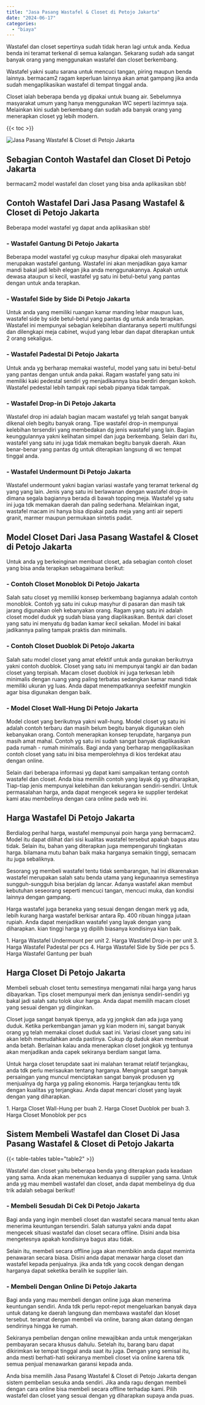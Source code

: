 ```yaml
---
title: "Jasa Pasang Wastafel & Closet di Petojo Jakarta"
date: "2024-06-17"
categories: 
  - "biaya"
---
```


Wastafel dan closet sepertinya sudah tidak heran lagi untuk anda. Kedua benda ini teramat terkenal di semua kalangan. Sekarang sudah ada sangat banyak orang yang menggunakan wastafel dan closet berkembang.

Wastafel yakni suatu sarana untuk mencuci tangan, piring maupun benda lainnya. bermacam2 ragam keperluan lainnya akan amat gampang jika anda sudah mengaplikasikan wastafel di tempat tinggal anda.

Closet ialah beberapa benda yg dipakai untuk buang air. Sebelumnya masyarakat umum yang hanya menggunakan WC seperti lazimnya saja. Melainkan kini sudah berkembang dan sudah ada banyak orang yang menerapkan closet yg lebih modern.

{{< toc >}}

![Jasa Pasang Wastafel & Closet di Petojo Jakarta](/images/wastafel-closet-murah48.png)

## Sebagian Contoh Wastafel dan Closet Di Petojo Jakarta

bermacam2 model wastafel dan closet yang bisa anda aplikasikan sbb!

## Contoh Wastafel Dari Jasa Pasang Wastafel & Closet di Petojo Jakarta

Beberapa model wastafel yg dapat anda aplikasikan sbb!

### \- Wastafel Gantung Di Petojo Jakarta

Beberapa model wastafel yg cukup masyhur dipakai oleh masyarakat merupakan wastafel gantung. Wastafel ini akan menjadikan gaya kamar mandi bakal jadi lebih elegan jika anda menggunakannya. Apakah untuk dewasa ataupun si kecil, wastafel yg satu ini betul-betul yang pantas dengan untuk anda terapkan.

### \- Wastafel Side by Side Di Petojo Jakarta

Untuk anda yang memiliki ruangan kamar manding lebar maupun luas, wastafel side by side betul-betul yang pantas dg untuk anda terapkan. Wastafel ini mempunyai sebagian kelebihan diantaranya seperti multifungsi dan dilengkapi meja cabinet, wujud yang lebar dan dapat diterapkan untuk 2 orang sekaligus.

### \- Wastafel Padestal Di Petojo Jakarta

Untuk anda yg berharap memakai wasteful, model yang satu ini betul-betul yang pantas dengan untuk anda pakai. Ragam wastafel yang satu ini memiliki kaki pedestal sendiri yg menjadikannya bisa berdiri dengan kokoh. Wastafel pedestal lebih tampak rapi sebab pipanya tidak tampak.

### \- Wastafel Drop-in Di Petojo Jakarta

Wastafel drop ini adalah bagian macam wastafel yg telah sangat banyak dikenal oleh begitu banyak orang. Tipe wastafel drop-in mempunyai kelebihan tersendiri yang membedakan dg jenis wastafel yang lain. Bagian keunggulannya yakni kelihatan simpel dan juga berkembang. Selain dari itu, wastafel yang satu ini juga tidak memakan begitu banyak daerah. Akan benar-benar yang pantas dg untuk diterapkan langsung di wc tempat tinggal anda.

### \- Wastafel Undermount Di Petojo Jakarta

Wastafel undermount yakni bagian variasi wastafe yang teramat terkenal dg yang yang lain. Jenis yang satu ini berlawanan dengan wastafel drop-in dimana segala bagiannya berada di bawah topping meja. Wastafel yg satu ini juga tdk memakan daerah dan paling sederhana. Melainkan ingat, wastafel macam ini hanya bisa dipakai pada meja yang anti air seperti granit, marmer maupun permukaan sintetis padat.

## Model Closet Dari Jasa Pasang Wastafel & Closet di Petojo Jakarta

Untuk anda yg berkeinginan membuat closet, ada sebagian contoh closet yang bisa anda terapkan sebagaimana berikut:

### \- Contoh Closet Monoblok Di Petojo Jakarta

Salah satu closet yg memiliki konsep berkembang bagiannya adalah contoh monoblok. Contoh yg satu ini cukup masyhur di pasaran dan masih tak jarang digunakan oleh kebanyakan orang. Ragam yang satu ini adalah closet model duduk yg sudah biasa yang diaplikasikan. Bentuk dari closet yang satu ini menyatu dg badan kamar kecil sekalian. Model ini bakal jadikannya paling tampak praktis dan minimalis.

### \- Contoh Closet Duoblok Di Petojo Jakarta

Salah satu model closet yang amat efektif untuk anda gunakan berikutnya yakni contoh duoblok. Closet yang satu ini mempunyai tangki air dan badan closet yang terpisah. Macam closet duoblok ini juga terkesan lebih minimalis dengan ruang yang paling terbatas sedangkan kamar mandi tidak memiliki ukuran yg luas. Anda dapat menempatkannya seefektif mungkin agar bisa digunakan dengan baik.

### \- Model Closet Wall-Hung Di Petojo Jakarta

Model closet yang berikutnya yakni wall-hung. Model closet yg satu ini adalah contoh terbaru dan masih belum begitu banyak digunakan oleh kebanyakan orang. Contoh menerapkan konsep terupdate, harganya pun masih amat mahal. Contoh yg satu ini sudah sangat banyak diaplikasikan pada rumah - rumah minimalis. Bagi anda yang berharap mengaplikasikan contoh closet yang satu ini bisa memperolehnya di kios terdekat atau dengan online.

Selain dari beberapa informasi yg dapat kami sampaikan tentang contoh wastafel dan closet. Anda bisa memilih contoh yang layak dg yg diharapkan, Tiap-tiap jenis mempunyai kelebihan dan kekurangan sendiri-sendiri. Untuk permasalahan harga, anda dapat mengecek segera ke supplier terdekat kami atau membelinya dengan cara online pada web ini.

## Harga Wastafel Di Petojo Jakarta

Berdialog perihal harga, wastafel mempunyai poin harga yang bermacam2. Model itu dapat dilihat dari sisi kualitas wastafel tersebut apakah bagus atau tidak. Selain itu, bahan yang diterapkan juga mempengaruhi tingkatan harga. bilamana mutu bahan baik maka harganya semakin tinggi, semacam itu juga sebaliknya.

Sesorang yg membeli wastafel tentu tidak sembarangan, hal ini dikarenakan wastafel merupakan salah satu benda utama yang kegunaannya semestinya sungguh-sungguh bisa berjalan dg lancar. Adanya wastafel akan membut kebutuhan seseorang seperti mencuci tangan, mencuci muka, dan kondisi lainnya dengan gampang.

Harga wastafel juga beraneka yang sesuai dengan dengan merk yg ada, lebih kurang harga wastafel berkisar antara Rp. 400 ribuan hingga jutaan rupiah. Anda dapat menjadikan wastafel yang layak dengan yang diharapkan. kian tinggi harga yg dipilih biasanya kondisinya kian baik.

1\. Harga Wastafel Undermount per unit 2. Harga Wastafel Drop-in per unit 3. Harga Wastafel Padestal per pcs 4. Harga Wastafel Side by Side per pcs 5. Harga Wastafel Gantung per buah

## Harga Closet Di Petojo Jakarta

Membeli sebuah closet tentu semestinya mengamati nilai harga yang harus dibayarkan. Tips closet mempunyai merk dan jenisnya sendiri-sendiri yg bakal jadi salah satu tolok ukur harga. Anda dapat memilih macam closet yang sesuai dengan yg diinginkan.

Closet juga sangat banyak tipenya, ada yg jongkok dan ada juga yang duduk. Ketika perkembangan jaman yg kian modern ini, sangat banyak orang yg telah memakai closet duduk saat ini. Variasi closet yang satu ini akan lebih memudahkan anda pastinya. Cukup dg duduk akan membuat anda betah. Berlainan kalau anda menerapkan closet jongkok yg tentunya akan menjadikan anda capek sekiranya berdiam sangat lama.

Untuk harga closet terupdate saat ini malahan teramat relatif terjangkau, anda tdk perlu merisaukan tentang harganya. Mengingat sangat banyak persaingan yang muncul menciptakan sangat banyak produsen yg menjualnya dg harga yg paling ekonomis. Harga terjangkau tentu tdk dengan kualitas yg terjangkau. Anda dapat mencari closet yang layak dengan yang diharapkan.

1\. Harga Closet Wall-Hung per buah 2. Harga Closet Duoblok per buah 3. Harga Closet Monoblok per pcs

## Sistem Membeli Wastafel dan Closet Di Jasa Pasang Wastafel & Closet di Petojo Jakarta

{{< table-tables table="table2" >}}

Wastafel dan closet yaitu beberapa benda yang diterapkan pada keadaan yang sama. Anda akan menemukan keduanya di supplier yang sama. Untuk anda yg mau membeli wastafel dan closet, anda dapat membelinya dg dua trik adalah sebagai berikut!

### \- Membeli Sesudah Di Cek Di Petojo Jakarta

Bagi anda yang ingin membeli closet dan wastafel secara manual tentu akan menerima keuntungan tersendiri. Salah satunya yakni anda dapat mengecek situasi wastafel dan closet secara offline. Disini anda bisa mengetesnya apakah kondisinya bagus atau tidak.

Selain itu, membeli secara offline juga akan membikin anda dapat meminta penawaran secara biasa. Disini anda dapat menawar harga closet dan wastafel kepada penjualnya. jika anda tdk yang cocok dengan dengan harganya dapat seketika beralih ke supplier lain.

### \- Membeli Dengan Online Di Petojo Jakarta

Bagi anda yang mau membeli dengan online juga akan menerima keuntungan sendiri. Anda tdk perlu repot-repot mengeluarkan banyak daya untuk datang ke daerah langsung dan membawa wastafel dan kloset tersebut. teramat dengan membeli via online, barang akan datang dengan sendirinya hingga ke rumah.

Sekiranya pembelian dengan online mewajibkan anda untuk mengerjakan pembayaran secara khusus dahulu. Setelah itu, barang baru dapat dikirimkan ke tempat tinggal anda saat itu juga. Dengan yang semisal itu, anda mesti berhati-hati sekiranya membeli closet via online karena tdk semua penjual menawarkan garansi kepada anda.

Anda bisa memilih Jasa Pasang Wastafel & Closet di Petojo Jakarta dengan sistem pembelian sesuka anda sendiri. Jika anda ragu dengan membeli dengan cara online bisa membeli secara offline terhadap kami. Pilih wastafel dan closet yang sesuai dengan yg diharapkan supaya anda puas.
